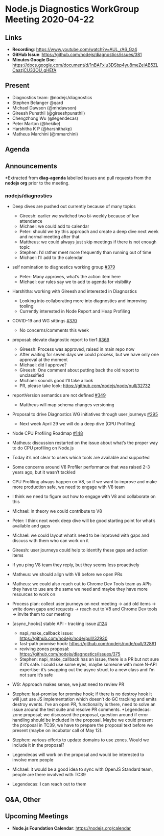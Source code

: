 # Node.js  Diagnostics WorkGroup Meeting 2020-04-22

## Links

* **Recording**: https://www.youtube.com/watch?v=AUL_rA6_Gz4
* **GitHub Issue**: https://github.com/nodejs/diagnostics/issues/381
* **Minutes Google Doc**: https://docs.google.com/document/d/1nBAFxiu3DSbp4yu8meZeIAB5ZLCaazjCU33OU_gHEfA

## Present

* Diagnostics team: @nodejs/diagnostics
* Stephen Belanger @qard
* Michael Dawson (@mhdawson)
* Gireesh Punathil (@gireeshpunathil)
* Chengzhong Wu (@legendecas)
* Peter Marton (@hekike)
* Harshitha K P (@harshithakp)
* Matheus Marchini (@mmarchini)


## Agenda

## Announcements

*Extracted from **diag-agenda** labelled issues and pull requests from the **nodejs org** prior to the meeting.

### nodejs/diagnostics

* Deep dives are pushed out currently because of many topics
  * Gireesh: earlier we switched two bi-weekly because of low attendance
  * Michael: we could add to calendar
  * Peter: should we try this approach and create a deep dive next week and normal meeting after that
  * Mattheus: we could always just skip meetings if there is not enough topic
  * Stephen: I’d rather meet more frequently than running out of time
  * Michael: I’ll add to the calendar
* self nomination to diagnostics working group [#379](https://github.com/nodejs/diagnostics/pull/379)
  * Peter: Many approves, what’s the action item here
  * Michael: our rules say we to add to agenda for visibility
* Harshitha: working with Gireesh and interested in Diagnostics
  * Looking into collaborating more into diagnostics and improving tooling
  * Currently interested in Node Report and Heap Profiling


* COVID-19 and WG sittings [#370](https://github.com/nodejs/diagnostics/issues/370)
  * No concerns/comments this week

* proposal: elevate diagnostic report to tier1 [#369](https://github.com/nodejs/diagnostics/issues/369)
  * Gireesh: Process was approved, raised in main repo now
  * After waiting for seven days we could process, but we have only one approval at the moment
  * Michael: did I approve?
  * Gireesh: One comment about putting back the old report to unclassified
  * Michael: sounds good I’ll take a look
  * PR, please take look: https://github.com/nodejs/node/pull/32732

* reportVersion semantics are not defined [#349](https://github.com/nodejs/diagnostics/issues/349)
  * Mattheus will map schema changes versioning

* Proposal to drive Diagnostics WG initiatives through user journeys [#295](https://github.com/nodejs/diagnostics/issues/295)
  * Next week April 29 we will do a deep dive (CPU Profiling)

* Node CPU Profiling Roadmap [#148](https://github.com/nodejs/diagnostics/issues/148)
 * Matheus: discussion restarted on the issue about what’s the proper way to do CPU profiling on Node.js
 * Today it’s not clear to users which tools are available and supported
  * Some concerns around V8 Profiler performance that was raised 2-3 years ago, but it wasn’t tackled
 * CPU Profiling always happen on V8, so if we want to improve and make more production safe, we need to engage with V8 team
 * I think we need to figure out how to engage with V8 and collaborate on this
 * Michael: In theory we could contribute to V8
 * Peter: I think next week deep dive will be good starting point for what’s available and gaps
 * Michael: we could layout what’s need to be improved with gaps and discuss with them who can work on it
 * Gireesh: user journeys could help to identify these gaps and action items
 * If you ping V8 team they reply, but they seems less proactively
 * Matheus: we should align with V8 before we open PRs
  * Matheus: we could also reach out to Chrome Dev Tools team as APIs they have to use are the same we need and maybe they have more resources to work on
 * Process plan: collect user journeys on next meeting -> add old items -> write down gaps and requests -> reach out to V8 and Chrome Dev tools -> invite them to our meeting

* \[async_hooks\] stable API - tracking issue [#124](https://github.com/nodejs/diagnostics/issues/124)
  * napi_make_callback issue: https://github.com/nodejs/node/pull/32930
  * fast-path promise hook: https://github.com/nodejs/node/pull/32891
  * reviving zones proposal: https://github.com/nodejs/diagnostics/issues/375
  * Stephen: napi_make_callback has an issue, there is a PR but not sure if it’s safe. I could use some eyes, maybe someone with more N-API expertise: it’s swapping out the async struct to a new class and I’m not sure it’s safe
 * WG: Approach makes sense, we just need to review PR
 * Stephen: fast-promise for promise hook; if there is no destroy hook it will just use JS implementation which doesn’t do GC tracking and emits destroy events. I’ve an open PR, functionality is there, need to solve an issue around the test suite and resolve PR comments.
 *Legendecas: zone proposal; we discussed the proposal, question around if error handling should be included in the proposal. Maybe we could present the proposal in TC39, we have to prepare the proposal text before we present (maybe on incubator call of May 12).
* Stephen: various efforts to update domains to use zones. Would we include it in the proposal?
* Legendecas will work on the proposal and would be interested to involve more people
* Michael: it would be a good idea to sync with OpenJS Standard team, people are there involved with TC39
* Legendecas: I can reach out to them

## Q&A, Other

## Upcoming Meetings

* **Node.js Foundation Calendar**: https://nodejs.org/calendar
